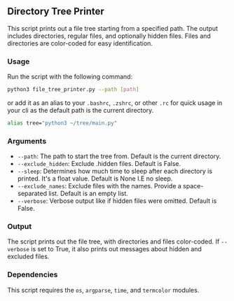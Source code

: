 ## Directory Tree Printer

This script prints out a file tree starting from a specified path.
The output includes directories, regular files, and optionally hidden files.
Files and directories are color-coded for easy identification.

### Usage

Run the script with the following command:

```bash
python3 file_tree_printer.py --path [path]
```

or add it as an alias to your `.bashrc`, `.zshrc`, or other `.rc` for 
quick usage in your cli as the default path is the current directory.

```bash
alias tree="python3 ~/tree/main.py"
```

### Arguments

- `--path`: The path to start the tree from. Default is the current directory.
- `--exclude_hidden`: Exclude .hidden files. Default is False.
- `--sleep`: Determines how much time to sleep after each directory is printed. It's a float value. Default is None I.E no sleep.
- `--exclude_names`: Exclude files with the names. Provide a space-separated list. Default is an empty list.
- `--verbose`: Verbose output like if hidden files were omitted. Default is False.

### Output

The script prints out the file tree, with directories and files color-coded. If `--verbose` is set to True, it also prints out messages about hidden and excluded files.

### Dependencies

This script requires the `os`, `argparse`, `time`, and `termcolor` modules.
